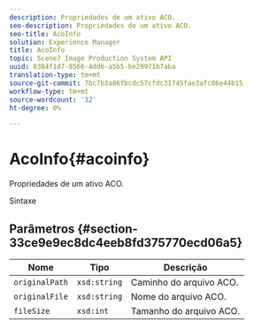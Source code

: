 ```yaml
---
description: Propriedades de um ativo ACO.
seo-description: Propriedades de um ativo ACO.
seo-title: AcoInfo
solution: Experience Manager
title: AcoInfo
topic: Scene7 Image Production System API
uuid: 8384f1d7-8566-4dd6-a5b5-be20971b7aba
translation-type: tm+mt
source-git-commit: 7bc7b3a86fbcdc57cfdc31745fae3afc06e44b15
workflow-type: tm+mt
source-wordcount: '32'
ht-degree: 0%

---
```



# AcoInfo{#acoinfo}

Propriedades de um ativo ACO.

Sintaxe

## Parâmetros {#section-33ce9e9ec8dc4eeb8fd375770ecd06a5}

| Nome | Tipo | Descrição |
|---|---|---|
| `originalPath` | `xsd:string` | Caminho do arquivo ACO. |
| `originalFile` | `xsd:string` | Nome do arquivo ACO. |
| `fileSize` | `xsd:int` | Tamanho do arquivo ACO. |

